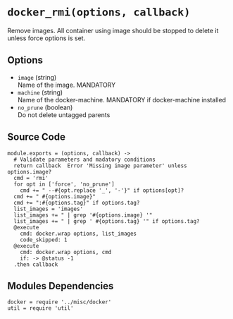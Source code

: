 
# `docker_rmi(options, callback)`

Remove images. All container using image should be stopped to delete it unless
force options is set.

## Options

*   `image` (string)   
    Name of the image. MANDATORY   
*   `machine` (string)   
    Name of the docker-machine. MANDATORY if docker-machine installed   
*   `no_prune` (boolean)   
    Do not delete untagged parents   

## Source Code

    module.exports = (options, callback) ->
      # Validate parameters and madatory conditions
      return callback  Error 'Missing image parameter' unless options.image?
      cmd = 'rmi'
      for opt in ['force', 'no_prune']
        cmd += " --#{opt.replace '_', '-'}" if options[opt]?
      cmd += " #{options.image}"
      cmd += ":#{options.tag}" if options.tag?
      list_images = 'images'
      list_images += " | grep '#{options.image} '"
      list_images += " | grep ' #{options.tag} '" if options.tag?
      @execute
        cmd: docker.wrap options, list_images
        code_skipped: 1
      @execute
        cmd: docker.wrap options, cmd
        if: -> @status -1
      .then callback

## Modules Dependencies

    docker = require '../misc/docker'
    util = require 'util'
